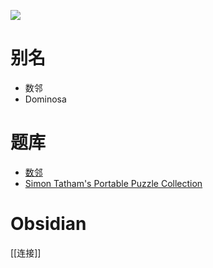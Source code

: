 ![](https://www.chiark.greenend.org.uk/~sgtatham/puzzles/dominosa-web.png)

# 别名
- 数邻
- Dominosa

# 题库
- [数邻](https://cn.puzzle-dominosa.com/)
- [Simon Tatham's Portable Puzzle Collection](https://www.chiark.greenend.org.uk/~sgtatham/puzzles/js/dominosa.html)

# Obsidian

[[连接]]